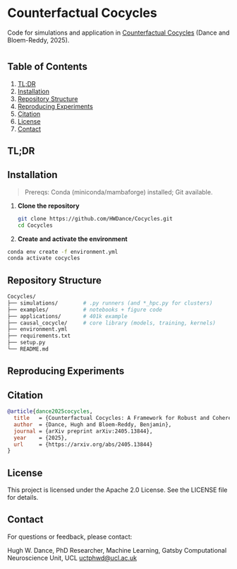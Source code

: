 # Counterfactual Cocycles
Code for simulations and application in [Counterfactual Cocycles](https://arxiv.org/abs/2405.13844) (Dance and Bloem-Reddy, 2025).

# 

## Table of Contents

1. [TL;DR](#tldr)
2. [Installation](#installation)  
3. [Repository Structure](#repository-structure)  
4. [Reproducing Experiments](#reproducing-experiments)
5. [Citation](#citation)
6. [License](#license)
7. [Contact](#contact)

## TL;DR


## Installation

> Prereqs: Conda (miniconda/mambaforge) installed; Git available.

1. **Clone the repository**
   ```bash
   git clone https://github.com/HWDance/Cocycles.git
   cd Cocycles
   ```
   
2. **Create and activate the environment**
  ```bash
  conda env create -f environment.yml
  conda activate cocycles
  ```
## Repository Structure
```bash
Cocycles/
├── simulations/        # .py runners (and *_hpc.py for clusters)
├── examples/           # notebooks + figure code
├── applications/       # 401k example
├── causal_cocycle/     # core library (models, training, kernels)
├── environment.yml
├── requirements.txt
├── setup.py
└── README.md

```
## Reproducing Experiments 

## Citation
```bibtex
@article{dance2025cocycles,
  title   = {Counterfactual Cocycles: A Framework for Robust and Coherent Counterfactual Transports},
  author  = {Dance, Hugh and Bloem-Reddy, Benjamin},
  journal = {arXiv preprint arXiv:2405.13844},
  year    = {2025},
  url     = {https://arxiv.org/abs/2405.13844}
}
```

## License
This project is licensed under the Apache 2.0 License. See the LICENSE file for details.

## Contact
For questions or feedback, please contact:

Hugh W. Dance,
PhD Researcher, Machine Learning,
Gatsby Computational Neuroscience Unit, UCL
uctphwd@ucl.ac.uk

